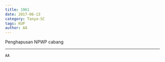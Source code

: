 ```yaml
---
title: 1961
date: 2017-06-13
category: Tanya-SC
tags: KUP
author: AA
---
```


Penghapusan NPWP cabang

---



`AA`
